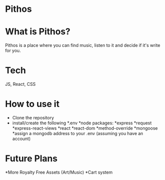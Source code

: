 # Pithos

# What is Pithos?
Pithos is a place where you can find music, listen to it and decide if it's write for you.

# Tech
JS, React, CSS

# How to use it
* Clone the repository
* install/create the following
  *.env
  *node packages:
    *express
    *request
    *express-react-views
    *react
    *react-dom
    *method-override
    *mongoose
*assign a mongodb address to your .env (assuming you have an account)

# Future Plans
*More Royalty Free Assets (Art/Music)
*Cart system

